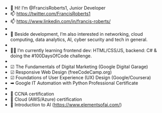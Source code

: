 - 👋 Hi! I’m @FrancisRoberts1, Junior Developer
- 📫 https://twitter.com/FrancisRoberts1
- 📫 https://www.linkedin.com/in/francis-roberts/
-
- 👀 Beside development, I’m also interested in networking, cloud computing, data analytics, AI, cyber security and tech in general.
-
- 👨‍🎓 I’m currently learning frontend dev: HTML/CSS/JS, backend: C# & doing the #100DaysOfCode challenge.
-
- ☑ The Fundamentals of Digital Marketing (Google Digital Garage)
- ☑ Responsive Web Design (freeCodeCamp.org)
- ☑ Foundations of User Experience (UX) Design (Google/Coursera)
- ➡ Google IT Automation with Python Professional Certificate
- 
- 🎯 CCNA certification
- 🎯 Cloud (AWS/Azure) certification
- 🎯 Introduction to AI (https://www.elementsofai.com/)

<!---
RobertsFR/RobertsFR is a ✨ special ✨ repository because its `README.md` (this file) appears on your GitHub profile.
You can click the Preview link to take a look at your changes.
--->
